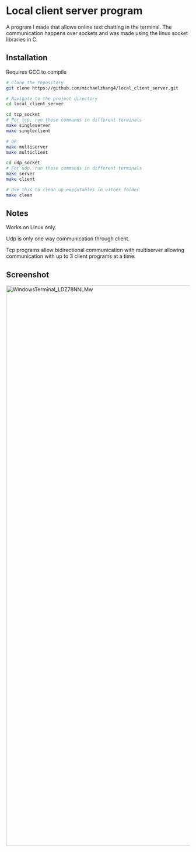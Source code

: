 # Local client server program

A program I made that allows online text chatting in the terminal.
The communication happens over sockets and was made using the linux socket libraries in C.

## Installation

Requires GCC to compile

```sh
# Clone the repository
git clone https://github.com/michaelzhang4/local_client_server.git

# Navigate to the project directory
cd local_client_server

cd tcp_socket
# For tcp, run these commands in different terminals
make singleserver
make singleclient

# OR
make multiserver
make multiclient

cd udp_socket
# For udp, run these commands in different terminals
make server
make client

# Use this to clean up executables in either folder
make clean
```

## Notes

Works on Linux only.

Udp is only one way communication through client.

Tcp programs allow bidirectional communication with multiserver allowing communication with up to 3 client programs at a time.

## Screenshot

<img width="1533" alt="WindowsTerminal_LDZ78NNLMw" src="https://github.com/user-attachments/assets/a4069fbe-0d95-4693-a2e6-d473b1ca2dd3">

